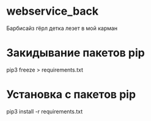 # webservice_back
Барбисайз гёрл детка лезет в мой карман

# Закидывание пакетов pip
pip3 freeze > requirements.txt

# Установка с пакетов pip
pip3 install -r requirements.txt